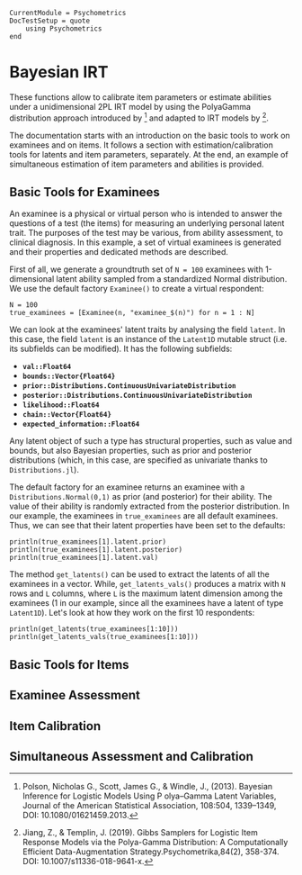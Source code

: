 ```@meta
CurrentModule = Psychometrics
DocTestSetup = quote
    using Psychometrics
end
```

# Bayesian IRT

These functions allow to calibrate item parameters or estimate abilities under a unidimensional 2PL IRT model by using the PolyaGamma distribution approach introduced by [^Polson] and adapted to IRT models by [^JiangTemplin].

The documentation starts with an introduction on the basic tools to work on examinees and on items.
It follows a section with estimation/calibration tools for latents and item parameters, separately.
At the end, an example of simultaneous estimation of item parameters and abilities is provided.

## Basic Tools for Examinees

An examinee is a physical or virtual person who is intended to answer the questions of a test (the items) for measuring an underlying personal latent trait. The purposes of the test may be various, from ability assessment, to clinical diagnosis.
In this example, a set of virtual examinees is generated and their properties and dedicated methods are described.

First of all, we generate a groundtruth set of ``N = 100`` examinees with 1-dimensional latent ability sampled from a standardized Normal distribution. We use the default factory ``Examinee()`` to create a virtual respondent:

```@example basic-tools-examinees, continued = true
N = 100
true_examinees = [Examinee(n, "examinee_$(n)") for n = 1 : N]
```

We can look at the examinees' latent traits by analysing the field `latent`.
In this case, the field `latent` is an instance of the `Latent1D` mutable struct (i.e. its subfields can be modified). It has the following subfields:

- **`val::Float64`**
- **`bounds::Vector{Float64}`**
- **`prior::Distributions.ContinuousUnivariateDistribution`**
- **`posterior::Distributions.ContinuousUnivariateDistribution`**
- **`likelihood::Float64`**
- **`chain::Vector{Float64}`**
- **`expected_information::Float64`**

Any latent object of such a type has structural properties, such as value and bounds, but also Bayesian properties, such as prior and posterior distributions 
(which, in this case, are specified as univariate thanks to `Distributions.jl`).

The default factory for an examinee returns an examinee with a `Distributions.Normal(0,1)` as prior (and posterior) for their ability. The value of their ability is randomly extracted from the posterior distribution. In our example, the examinees in `true_examinees` are all default examinees. Thus, we can see that their latent properties have been set to the defaults:

```@example basic-tools-examinees; continued = true
println(true_examinees[1].latent.prior)
println(true_examinees[1].latent.posterior)
println(true_examinees[1].latent.val)
```

The method `get_latents()` can be used to extract the latents of all the examinees in a vector. While, `get_latents_vals()` produces a matrix with ``N`` rows and ``L`` columns, where ``L`` is the maximum latent dimension among the examinees (1 in our example, since all the examinees have a latent of type `Latent1D`). Let's look at how they work on the first 10 respondents:

```@example basic-tools-examinees; continued = true
println(get_latents(true_examinees[1:10]))
println(get_latents_vals(true_examinees[1:10]))
```

## Basic Tools for Items

## Examinee Assessment

## Item Calibration

## Simultaneous Assessment and Calibration


[^Polson]: Polson, Nicholas G., Scott, James G., & Windle, J., (2013). Bayesian Inference for Logistic Models Using P olya–Gamma Latent Variables, Journal of the American Statistical Association, 108:504, 1339–1349, DOI: 10.1080/01621459.2013.

[^JiangTemplin]:  Jiang, Z., & Templin, J. (2019). Gibbs Samplers for Logistic Item Response Models via the Polya-Gamma Distribution: A Computationally Efficient Data-Augmentation Strategy.Psychometrika,84(2), 358-374.  DOI: 10.1007/s11336-018-9641-x.

